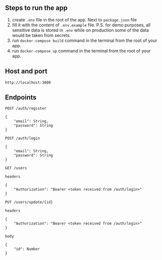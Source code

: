 ## Steps to run the app

1. create `.env` file in the root of the app. Next to `package.json` file
2. fill it with the content of `.env.example` file. P.S. for demo purposes, all sensitive data is stored in `.env` while on production some of the data would be taken from secrets.
3. run `docker-compose build` command in the terminal from the root of your app.
4. run `docker-compose up` command in the terminal from the root of your app.

## Host and port

```
http://localhost:3000
```

## Endpoints

```
POST /auth/register

{
    "email": String,
    "password": String
}
```

```
POST /auth/login

{
    "email": String,
    "password": String
}
```

```
GET /users

headers

{
    "Authorization": "Bearer <token received from /auth/login>"
}
```

```
PUT /users/update/{id}

headers

{
    "Authorization": "Bearer <token received from /auth/login>"
}

body

{
    "id": Number
}
```